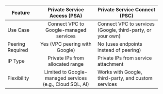 
| Feature          |             **Private Service Access (PSA)**             | 	**Private Service Connect (PSC)**                          |
|------------------|:--------------------------------------------------------:|-------------------------------------------------------------|
| Use Case         |        Connect VPC to Google-managed services            | 	Connect VPC to services (Google, third-party, or your own) |
| Peering Required |              	Yes (VPC peering with Google)              | 	No (uses endpoints instead of peering)                     |
| IP Type          |             Private IPs from allocated range             | 	Private IPs from service attachment                        |
| Flexibility      | Limited to Google-managed services (e.g., Cloud SQL, AI) | 	Works with Google, third-party, and custom services        |





